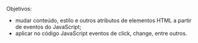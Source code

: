 

Objetivos:

- mudar conteúdo, estilo e outros atributos de elementos HTML a partir de eventos do JavaScript;
- aplicar no código JavaScript eventos de click, change, entre outros.
